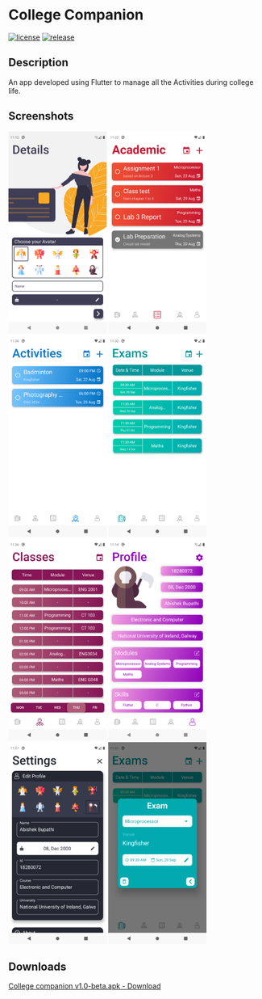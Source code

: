 # College Companion
[![license](https://img.shields.io/github/license/abishek-bupathi/college-companion.svg?color=blue)](https://github.com/abishek-bupathi/college-companion/blob/master/LICENSE)
[![release](https://img.shields.io/github/v/release/abishek-bupathi/college-companion?include_prereleases)](https://github.com/abishek-bupathi/college-companion/blob/master/Apk/companion%20v1.0-beta.apk)

## Description

An app developed using Flutter to manage all the Activities during college life.

## Screenshots

<p float="left">
<img src="https://github.com/abishek-bupathi/college-companion/raw/master/docs/Screenshots/personel details.png" height="400"/>
<img src="https://github.com/abishek-bupathi/college-companion/raw/master/docs/Screenshots/Academic tasks.png" height="400"/>
<img src="https://github.com/abishek-bupathi/college-companion/raw/master/docs/Screenshots/Activities list.png" height="400"/>
<img src="https://github.com/abishek-bupathi/college-companion/raw/master/docs/Screenshots/Exams.png" height="400"/>
<img src="https://github.com/abishek-bupathi/college-companion/raw/master/docs/Screenshots/Classes.png" height="400"/>
<img src="https://github.com/abishek-bupathi/college-companion/raw/master/docs/Screenshots/Profile.png" height="400"/>
<img src="https://github.com/abishek-bupathi/college-companion/raw/master/docs/Screenshots/Settings.png" height="400"/>
<img src="https://github.com/abishek-bupathi/college-companion/raw/master/docs/Screenshots/view exam.png" height="400"/>
 </p>
 
 ## Downloads
 
 [College companion v1.0-beta.apk - Download](https://github.com/abishek-bupathi/college-companion/raw/master/Apk/companion%20v1.0-beta.apk)
 

